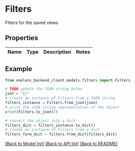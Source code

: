 # Filters

Filters for the saved views

## Properties

Name | Type | Description | Notes
------------ | ------------- | ------------- | -------------

## Example

```python
from onelens_backend_client.models.filters import Filters

# TODO update the JSON string below
json = "{}"
# create an instance of Filters from a JSON string
filters_instance = Filters.from_json(json)
# print the JSON string representation of the object
print(Filters.to_json())

# convert the object into a dict
filters_dict = filters_instance.to_dict()
# create an instance of Filters from a dict
filters_form_dict = filters.from_dict(filters_dict)
```
[[Back to Model list]](../README.md#documentation-for-models) [[Back to API list]](../README.md#documentation-for-api-endpoints) [[Back to README]](../README.md)


